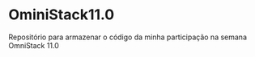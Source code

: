 # OminiStack11.0
Repositório para armazenar o código da minha participação na semana OmniStack 11.0
